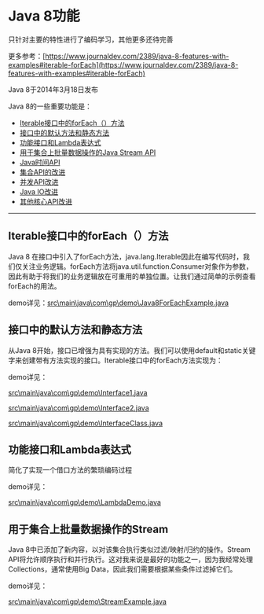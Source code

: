 # Java 8功能

只针对主要的特性进行了编码学习，其他更多还待完善 

更多参考：[https://www.journaldev.com/2389/java-8-features-with-examples#iterable-forEach](https://www.journaldev.com/2389/java-8-features-with-examples#iterable-forEach)

Java 8于2014年3月18日发布

Java 8的一些重要功能是：

- [Iterable接口中的forEach（）方法](#Iterable接口中的forEach（）方法)
- [接口中的默认方法和静态方法](#接口中的默认方法和静态方法)
- [功能接口和Lambda表达式](#功能接口和Lambda表达式)
- [用于集合上批量数据操作的Java Stream API](#用于集合上批量数据操作的Stream)
- [Java时间API]()
- [集合API的改进]()
- [并发API改进]()
- [Java IO改进]()
- [其他核心API改进]()

---

## Iterable接口中的forEach（）方法 

Java 8 在接口中引入了forEach方法，java.lang.Iterable因此在编写代码时，我们仅关注业务逻辑。forEach方法将java.util.function.Consumer对象作为参数，因此有助于将我们的业务逻辑放在可重用的单独位置。让我们通过简单的示例查看forEach的用法。

demo详见：[src\main\java\com\gp\demo\Java8ForEachExample.java](src\main\java\com\gp\demo\Java8ForEachExample.java)

## 接口中的默认方法和静态方法 

从Java 8开始，接口已增强为具有实现的方法。我们可以使用default和static关键字来创建带有方法实现的接口。Iterable接口中的forEach方法实现为：

demo详见：

[src\main\java\com\gp\demo\Interface1.java](src\main\java\com\gp\demo\Interface1.java)

[src\main\java\com\gp\demo\Interface2.java](src\main\java\com\gp\demo\Interface2.java)

[src\main\java\com\gp\demo\InterfaceClass.java](src\main\java\com\gp\demo\InterfaceClass.java)

## 功能接口和Lambda表达式 

简化了实现一个借口方法的繁琐编码过程

demo详见：

[src\main\java\com\gp\demo\LambdaDemo.java](src\main\java\com\gp\demo\LambdaDemo.java)

## 用于集合上批量数据操作的Stream 

Java 8中已添加了新内容，以对该集合执行类似过滤/映射/归约的操作。Stream API将允许顺序执行和并行执行。这对我来说是最好的功能之一，因为我经常处理Collections，通常使用Big Data，因此我们需要根据某些条件过滤掉它们。

demo详见：

[src\main\java\com\gp\demo\StreamExample.java](src\main\java\com\gp\demo\StreamExample.java)


